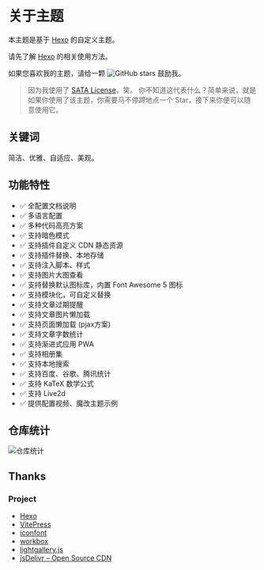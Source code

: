 # 关于主题

本主题是基于 [Hexo](https://hexo.io) 的自定义主题。

请先了解 [Hexo](https://hexo.io/zh-cn/docs/) 的相关使用方法。

如果您喜欢我的主题，请给一颗 <a href="https://github.com/MaLuns/hexo-theme-async" target="_blank" rel="noreferrer"><img src="https://img.shields.io/github/stars/MaLuns/hexo-theme-async?style=social" alt="GitHub stars" style="display: inline-block;"></a> 鼓励我。

> 因为我使用了 [SATA License](https://github.com/zTrix/sata-license)，笑。
> 你不知道这代表什么？简单来说，就是如果你使用了该主题，你需要马不停蹄地点一个 Star，接下来你便可以随意使用它。

## 关键词

简洁、优雅、自适应、美观。

## 功能特性

- ✅ 全配置文档说明
- ✅ 多语言配置
- ✅ 多种代码高亮方案
- ✅ 支持暗色模式
- ✅ 支持插件自定义 CDN 静态资源
- ✅ 支持插件替换、本地存储
- ✅ 支持注入脚本、样式
-	✅ 支持图片大图查看
- ✅ 支持替换默认图标库，内置 Font Awesome 5 图标
- ✅ 支持模块化，可自定义替换
- ✅ 支持文章过期提醒
- ✅ 支持文章图片懒加载
- ✅ 支持页面懒加载 (pjax方案)
- ✅ 支持文章字数统计
-	✅ 支持渐进式应用 PWA
- ✅ 支持相册集
- ✅ 支持本地搜索
- ✅ 支持百度、谷歌、腾讯统计
- ✅ 支持 KaTeX 数学公式
- ✅ 支持 Live2d 
- ✅ 提供配置视频、魔改主题示例

## 仓库统计

![仓库统计](https://repobeats.axiom.co/api/embed/ffd554aa96b254c6ed66c14d6252ca60eefe5c54.svg "Repobeats analytics image")

## Thanks

### Project

- [Hexo](https://github.com/hexojs/hexo)
- [VitePress](https://github.com/vuejs/vitepress)
- [iconfont](https://www.iconfont.cn/)
- [workbox](https://github.com/GoogleChrome/workbox)
- [lightgallery.js](https://github.com/sachinchoolur/lightgallery.js/)
- [jsDelivr – Open Source CDN](https://www.jsdelivr.com/)
